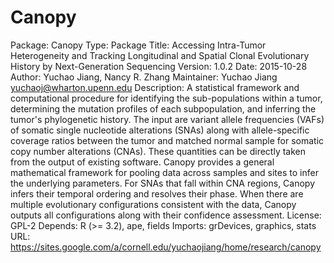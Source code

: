 # Canopy
Package: Canopy
Type: Package
Title: Accessing Intra-Tumor Heterogeneity and Tracking Longitudinal and Spatial
  Clonal Evolutionary History by Next-Generation Sequencing
Version: 1.0.2
Date: 2015-10-28
Author: Yuchao Jiang, Nancy R. Zhang
Maintainer: Yuchao Jiang <yuchaoj@wharton.upenn.edu>
Description: A statistical framework and computational procedure for identifying
  the sub-populations within a tumor, determining the mutation profiles of each 
  subpopulation, and inferring the tumor's phylogenetic history. The input are 
  variant allele frequencies (VAFs) of somatic single nucleotide alterations 
  (SNAs) along with allele-specific coverage ratios between the tumor and matched
  normal sample for somatic copy number alterations (CNAs). These quantities can
  be directly taken from the output of existing software. Canopy provides a 
  general mathematical framework for pooling data across samples and sites to 
  infer the underlying parameters. For SNAs that fall within CNA regions, Canopy
  infers their temporal ordering and resolves their phase.  When there are 
  multiple evolutionary configurations consistent with the data, Canopy outputs 
  all configurations along with their confidence assessment.
License: GPL-2
Depends: R (>= 3.2), ape, fields
Imports: grDevices, graphics, stats
URL: https://sites.google.com/a/cornell.edu/yuchaojiang/home/research/canopy
